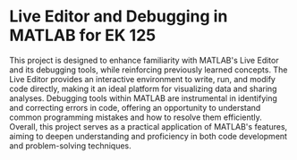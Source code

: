 # Live Editor and Debugging in MATLAB for EK 125

This project is designed to enhance familiarity with MATLAB's Live Editor and its debugging tools, while reinforcing previously learned concepts. The Live Editor provides an interactive environment to write, run, and modify code directly, making it an ideal platform for visualizing data and sharing analyses. Debugging tools within MATLAB are instrumental in identifying and correcting errors in code, offering an opportunity to understand common programming mistakes and how to resolve them efficiently. Overall, this project serves as a practical application of MATLAB's features, aiming to deepen understanding and proficiency in both code development and problem-solving techniques.
